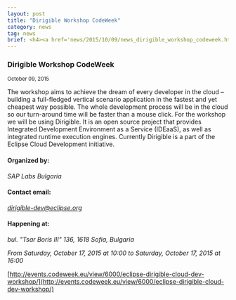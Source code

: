 ```yaml
---
layout: post
title: "Dirigible Workshop CodeWeek"
category: news
tag: news
brief: <h4><a href='news/2015/10/09/news_dirigible_workshop_codeweek.html'>Dirigible Workshop CodeWeek</a></h4> <sub class="post-info">October 09, 2015</sub><br> From Saturday, October 17, 2015 at 10:00 to Saturday, October 17, 2015 at 16:00...<br>
---
```


### Dirigible Workshop CodeWeek

<sub class="post-info">October 09, 2015</sub>
	
The workshop aims to achieve the dream of every developer in the cloud – building a full-fledged vertical scenario application in the fastest and yet cheapest way possible. The whole development process will be in the cloud so our turn-around time will be faster than a mouse click. For the workshop we will be using Dirigible. It is an open source project that provides Integrated Development Environment as a Service (IDEaaS), as well as integrated runtime execution engines. Currently Dirigible is a part of the Eclipse Cloud Development initiative.

#### Organized by:
*SAP Labs Bulgaria*

#### Contact email:
*dirigible-dev@eclipse.org*

#### Happening at: 
*bul. "Tsar Boris III" 136, 1618 Sofia, Bulgaria*

*From Saturday, October 17, 2015 at 10:00 to Saturday, October 17, 2015 at 16:00*



[http://events.codeweek.eu/view/6000/eclipse-dirigible-cloud-dev-workshop/](http://events.codeweek.eu/view/6000/eclipse-dirigible-cloud-dev-workshop/)
